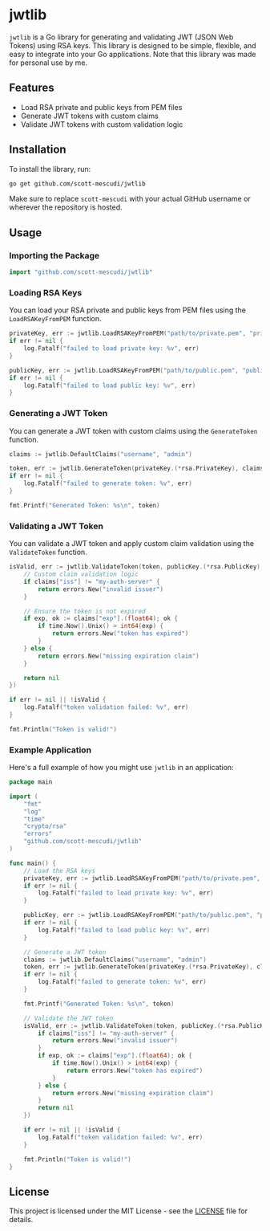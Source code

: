 # jwtlib

`jwtlib` is a Go library for generating and validating JWT (JSON Web Tokens) using RSA keys. This library is designed to be simple, flexible, and easy to integrate into your Go applications. Note that this library was made for personal use by me.

## Features

- Load RSA private and public keys from PEM files
- Generate JWT tokens with custom claims
- Validate JWT tokens with custom validation logic

## Installation

To install the library, run:

```bash
go get github.com/scott-mescudi/jwtlib
```

Make sure to replace `scott-mescudi` with your actual GitHub username or wherever the repository is hosted.

## Usage

### Importing the Package

```go
import "github.com/scott-mescudi/jwtlib"
```

### Loading RSA Keys

You can load your RSA private and public keys from PEM files using the `LoadRSAKeyFromPEM` function.

```go
privateKey, err := jwtlib.LoadRSAKeyFromPEM("path/to/private.pem", "private")
if err != nil {
    log.Fatalf("failed to load private key: %v", err)
}

publicKey, err := jwtlib.LoadRSAKeyFromPEM("path/to/public.pem", "public")
if err != nil {
    log.Fatalf("failed to load public key: %v", err)
}
```

### Generating a JWT Token

You can generate a JWT token with custom claims using the `GenerateToken` function.

```go
claims := jwtlib.DefaultClaims("username", "admin")

token, err := jwtlib.GenerateToken(privateKey.(*rsa.PrivateKey), claims)
if err != nil {
    log.Fatalf("failed to generate token: %v", err)
}

fmt.Printf("Generated Token: %s\n", token)
```

### Validating a JWT Token

You can validate a JWT token and apply custom claim validation using the `ValidateToken` function.

```go
isValid, err := jwtlib.ValidateToken(token, publicKey.(*rsa.PublicKey), func(claims jwt.MapClaims) error {
    // Custom claim validation logic
    if claims["iss"] != "my-auth-server" {
        return errors.New("invalid issuer")
    }

    // Ensure the token is not expired
    if exp, ok := claims["exp"].(float64); ok {
        if time.Now().Unix() > int64(exp) {
            return errors.New("token has expired")
        }
    } else {
        return errors.New("missing expiration claim")
    }

    return nil
})

if err != nil || !isValid {
    log.Fatalf("token validation failed: %v", err)
}

fmt.Println("Token is valid!")
```

### Example Application

Here's a full example of how you might use `jwtlib` in an application:

```go
package main

import (
    "fmt"
    "log"
    "time"
    "crypto/rsa"
    "errors"
    "github.com/scott-mescudi/jwtlib"
)

func main() {
    // Load the RSA keys
    privateKey, err := jwtlib.LoadRSAKeyFromPEM("path/to/private.pem", "private")
    if err != nil {
        log.Fatalf("failed to load private key: %v", err)
    }

    publicKey, err := jwtlib.LoadRSAKeyFromPEM("path/to/public.pem", "public")
    if err != nil {
        log.Fatalf("failed to load public key: %v", err)
    }

    // Generate a JWT token
    claims := jwtlib.DefaultClaims("username", "admin")
    token, err := jwtlib.GenerateToken(privateKey.(*rsa.PrivateKey), claims)
    if err != nil {
        log.Fatalf("failed to generate token: %v", err)
    }

    fmt.Printf("Generated Token: %s\n", token)

    // Validate the JWT token
    isValid, err := jwtlib.ValidateToken(token, publicKey.(*rsa.PublicKey), func(claims jwt.MapClaims) error {
        if claims["iss"] != "my-auth-server" {
            return errors.New("invalid issuer")
        }
        if exp, ok := claims["exp"].(float64); ok {
            if time.Now().Unix() > int64(exp) {
                return errors.New("token has expired")
            }
        } else {
            return errors.New("missing expiration claim")
        }
        return nil
    })

    if err != nil || !isValid {
        log.Fatalf("token validation failed: %v", err)
    }

    fmt.Println("Token is valid!")
}
```

## License

This project is licensed under the MIT License - see the [LICENSE](LICENSE) file for details.
